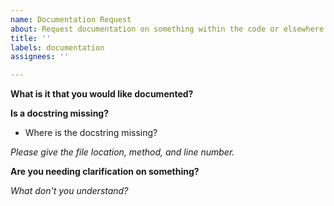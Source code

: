 ```yaml
---
name: Documentation Request
about: Request documentation on something within the code or elsewhere
title: ''
labels: documentation
assignees: ''

---
```


**What is it that you would like documented?**

**Is a docstring missing?**

* Where is the docstring missing?

*Please give the file location, method, and line number.*

**Are you needing clarification on something?**

*What don't you understand?*
